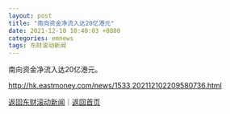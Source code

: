 ```yaml
---
layout: post
title: "南向资金净流入达20亿港元"
date: 2021-12-10 10:40:03 +0800
categories: emnews
tags: 东财滚动新闻
---
```


南向资金净流入达20亿港元。

<http://hk.eastmoney.com/news/1533,202112102209580736.html>

[返回东财滚动新闻](//finews.withounder.com/emnews/)｜[返回首页](//finews.withounder.com/)